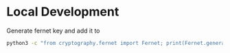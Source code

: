 # Local Development

Generate fernet key and add it to 

```sh
python3 -c "from cryptography.fernet import Fernet; print(Fernet.generate_key().decode())"
```

